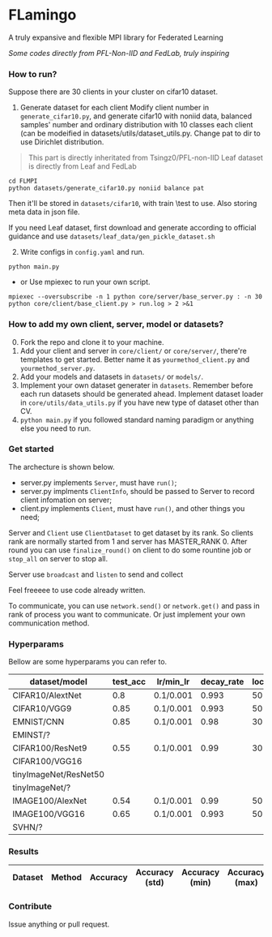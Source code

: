 # FLamingo 
A truly expansive and flexible MPI library for Federated Learning

*Some codes directly from PFL-Non-IID and FedLab, truly inspiring*

### How to run?
Suppose there are 30 clients in your cluster on cifar10 dataset. 
1. Generate dataset for each client
Modify client number in `generate_cifar10.py`, and generate cifar10 with noniid data, balanced samples' number and ordinary distribution with 10 classes each client (can be modeified in datasets/utils/dataset_utils.py. Change pat to dir to use Dirichlet distribution.

> This part is directly inheritated from Tsingz0/PFL-non-IID
> Leaf dataset is directly from Leaf and FedLab
```shell
cd FLMPI  
python datasets/generate_cifar10.py noniid balance pat
```
Then it'll be stored in `datasets/cifar10`, with train \test to use. Also storing meta data in json file.

If you need Leaf dataset, first download and generate according to official guidance and use `datasets/leaf_data/gen_pickle_dataset.sh`

2. Write configs in `config.yaml` and run.
```shell
python main.py
```
- or Use mpiexec to run your own script. 
```shell
mpiexec --oversubscribe -n 1 python core/server/base_server.py : -n 30 python core/client/base_client.py > run.log > 2 >&1
```

### How to add my own client, server, model or datasets?
0. Fork the repo and clone it to your machine.
1. Add your client and server in `core/client/` or `core/server/`, there're templates to get started. Better name it as `yourmethod_client.py` and `yourmethod_server.py`.
2. Add your models and datasets in `datasets/` or  `models/`. 
3. Implement your own dataset generater in `datasets`. Remember before each run datasets should be generated ahead. Implement dataset loader in `core/utils/data_utils.py` if you have new type of dataset other than CV.
4. `python main.py` if you followed standard naming paradigm or anything else you need to run.


### Get started
The archecture is shown below.

- server.py implements `Server`, must have `run()`;    
- server.py implments `ClientInfo`, should be passed to Server to record client infomation on server;   
- client.py implements `Client`, must have `run()`, and other things you need;

Server and `Client` use `ClientDataset` to get dataset by its rank. So clients rank are normally started from 1 and server has MASTER_RANK 0. After round you can use `finalize_round()` on client to do some rountine job or `stop_all` on server to stop all.

Server use `broadcast` and `listen` to send and collect

Feel freeeee to use code already written.

To communicate, you can use `network.send()` or `network.get()` and pass in rank of process you want to communicate. Or just implement your own communication method.


### Hyperparams
Bellow are some hyperparams you can refer to.


| dataset/model         | test_acc | lr/min_lr | decay_rate | local_iteration | batch_size | epoch | momentum | weight_decay |
| --------------------- | -------- | --------- | ---------- | --------------- | ---------- | ----- | -------- | ------------ |
| CIFAR10/AlextNet      | 0.8      | 0.1/0.001 | 0.993      | 50              | 32         | 500   | -1       | 0.00         |
| CIFAR10/VGG9          | 0.85     | 0.1/0.001 | 0.993      | 50              | 32         | 500   | -1       | 0.00         |
| EMNIST/CNN            | 0.85     | 0.1/0.001 | 0.98       | 30              | 32         | 200   | -1       | 0.00         |
| EMINST/?              |          |           |            |                 |            |       |          |              |
| CIFAR100/ResNet9      | 0.55     | 0.1/0.001 | 0.99       | 30              | 32         | 500   | 0.9      | 0.001        |
| CIFAR100/VGG16        |          |           |            |                 |            |       |          |              |
| tinyImageNet/ResNet50 |          |           |            |                 |            |       |          |              |
| tinyImageNet/?        |          |           |            |                 |            |       |          |              |
| IMAGE100/AlexNet      | 0.54     | 0.1/0.001 | 0.99       | 50              | 64         | 120   | -1       | 0.00         |
| IMAGE100/VGG16        | 0.65     | 0.1/0.001 | 0.993      | 50              | 64         | 250   | -1       | 0.00         |
| SVHN/?                |          |           |            |                 |            |       |          |              |


### Results
| Dataset | Method | Accuracy | Accuracy (std) | Accuracy (min) | Accuracy (max) |
| ------- | ------ | -------- | -------------- | -------------- | -------------- |



### Contribute
Issue anything or pull request.
